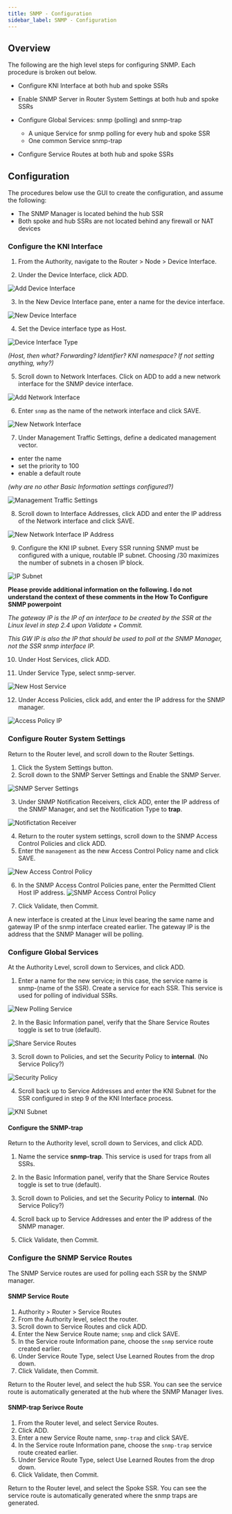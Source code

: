 ```yaml
---
title: SNMP - Configuration 
sidebar_label: SNMP - Configuration
---
```

## Overview

The following are the high level steps for configuring SNMP. Each procedure is broken out below. 

- Configure KNI Interface at both hub and spoke SSRs

- Enable SNMP Server in Router System Settings at both hub and spoke SSRs

- Configure Global Services: snmp (polling) and snmp-trap
	- A unique Service for snmp polling for every hub and spoke SSR
	- One common Service snmp-trap 

- Configure Service Routes at both hub and spoke SSRs

## Configuration

The procedures below use the GUI to create the configuration, and assume the following:

- The SNMP Manager is located behind the hub SSR
- Both spoke and hub SSRs are not located behind any firewall or NAT devices

### Configure the KNI Interface

1. From the Authority, navigate to the Router > Node > Device Interface.

2. Under the Device Interface, click ADD.

![Add Device Interface](/img/howto_config_snmp1.png)

3. In the New Device Interface pane, enter a name for the device interface.

![New Device Interface](/img/howto_config_snmp2.png)

4. Set the Device interface type as Host. 

![Device Interface Type](/img/howto_config_snmp3.png)

*(Host, then what? Forwarding? Identifier? KNI namespace? If not setting anything, why?)*

5. Scroll down to Network Interfaces. Click on ADD to add a new network interface for the SNMP device interface.

![Add Network Interface](/img/howto_config_snmp4.png)

6. Enter `snmp` as the name of the network interface and click SAVE.

![New Network Interface](/img/howto_config_snmp5.png)

7. Under Management Traffic Settings, define a dedicated management vector. 
- enter the name 
- set the priority to 100
- enable a default route 

*(why are no other Basic Information settings configured?)* 

![Management Traffic Settings](/img/howto_config_snmp6.png)

8. Scroll down to Interface Addresses, click ADD and enter the IP address of the Network interface and click SAVE.

![New Network Interface IP Address](/img/howto_config_snmp8.png)

9. Configure the KNI IP subnet. Every SSR running SNMP must be configured with a unique, routable IP subnet. Choosing /30 maximizes the number of subnets in a chosen IP block. 

![IP Subnet](/img/howto_config_snmp9.png)

**Please provide additional information on the following. I do not understand the context of these comments in the How To Configure SNMP powerpoint** 

*The gateway IP is the IP of an interface to be created by the SSR at the Linux level in step 2.4 upon Validate + Commit.* 

*This GW IP is also the IP that should be used to poll at the SNMP Manager, not the SSR snmp interface IP.*

10. Under Host Services, click ADD.

11. Under Service Type, select snmp-server.

![New Host Service](/img/howto_config_snmp10.png)

12. Under Access Policies, click add, and enter the IP address for the SNMP manager.

![Access Policy IP](/img/howto_config_snmp11.png)

### Configure Router System Settings

Return to the Router level, and scroll down to the Router Settings.
1. Click the System Settings button.
2. Scroll down to the SNMP Server Settings and Enable the SNMP Server.

![SNMP Server Settings](/img/howto_config_snmp12.png)

3. Under SNMP Notification Receivers, click ADD, enter the IP address of the SNMP Manager, and set the Notification Type to **trap**.

![Notifictation Receiver](/img/howto_config_snmp14.png)

4. Return to the router system settings, scroll down to the SNMP Access Control Policies and click ADD.
5. Enter the `management` as the new Access Control Policy name and click SAVE. 

![New Access Control Policy](/img/howto_config_snmp15.png)

6. In the SNMP Access Control Policies pane, enter the Permitted Client Host IP address. 
![SNMP Access Control Policy](/img/howto_config_snmp15-1.png)

7. Click Validate, then Commit.

A new interface is created at the Linux level bearing the same name and gateway IP of the snmp interface created earlier. The gateway IP is the address that the SNMP Manager will be polling.

### Configure Global Services

At the Authority Level, scroll down to Services, and click ADD.
1. Enter a name for the new service; in this case, the service name is snmp-(name of the SSR). Create a service for each SSR. This service is used for polling of individual SSRs.

![New Polling Service](/img/howto_config_snmp16.png)

2. In the Basic Information panel, verify that the Share Service Routes toggle is set to true (default).

![Share Service Routes](/img/howto_config_snmp16-1.png)

3.  Scroll down to Policies, and set the Security Policy to **internal**. (No Service Policy?)

![Security Policy](/img/howto_config_snmp16-2.png)

4. Scroll back up to Service Addresses and enter the KNI Subnet for the SSR configured in step 9 of the KNI Interface process.

![KNI Subnet](/img/howto_config_snmp16-3.png)

#### Configure the SNMP-trap

Return to the Authority level, scroll down to Services, and click ADD.
1. Name the service **snmp-trap**. This service is used for traps from all SSRs.
2. In the Basic Information panel, verify that the Share Service Routes toggle is set to true (default).

3.  Scroll down to Policies, and set the Security Policy to **internal**. (No Service Policy?)

4. Scroll back up to Service Addresses and enter the IP address of the SNMP manager.

5. Click Validate, then Commit. 


### Configure the SNMP Service Routes

The SNMP Service routes are used for polling each SSR by the SNMP manager.

#### SNMP Service Route

1. Authority > Router > Service Routes
2. From the Authority level, select the router.
3. Scroll down to Service Routes and click ADD.
4. Enter the New Service Route name; `snmp` and click SAVE.
5. In the Service route Information pane, choose the `snmp` service route created earlier.
6. Under Service Route Type, select Use Learned Routes from the drop down.
7. Click Validate, then Commit.

Return to the Router level, and select the hub SSR. You can see the service route is automatically generated at the hub where the SNMP Manager lives.

#### SNMP-trap Serivce Route

1. From the Router level, and select Service Routes.
2. Click ADD.
3. Enter a new Service Route name, `snmp-trap` and click SAVE.
4. In the Service route Information pane, choose the `snmp-trap` service route created earlier.
5. Under Service Route Type, select Use Learned Routes from the drop down.
6. Click Validate, then Commit.

Return to the Router level, and select the Spoke SSR. You can see the service route is automatically generated where the snmp traps are generated.


